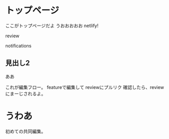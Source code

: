 # トップページ
ここがトップページだよ
うおおおおお
netlify!

review

notifications
## 見出し2
ああ

これが編集フロー。
featureで編集して
reviewにプルリク
確認したら、reviewにまーじされるよ。


# うわあ
初めての共同編集。